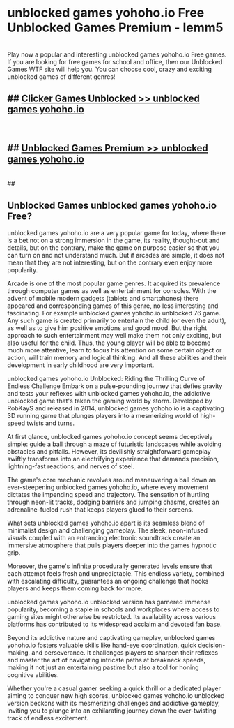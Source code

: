 # unblocked games yohoho.io Free Unblocked Games Premium - lemm5 <br>
<br>
Play now a popular and interesting unblocked games yohoho.io Free games. If you are looking for free games for school and office, then our Unblocked Games WTF site will help you. You can choose cool, crazy and exciting unblocked games of different genres!


## ##  [Clicker Games Unblocked >> unblocked games yohoho.io](http://freeplayer.one?title=unblocked_games_yohoho.io&ref=M1)
  <br>

##  ## [Unblocked Games Premium >> unblocked games yohoho.io](http://freeplayer.one?title=unblocked_games_yohoho.io&ref=M1)
  <br>
  ##



## Unblocked Games unblocked games yohoho.io Free?

unblocked games yohoho.io are a very popular game for today, where there is a bet not on a strong immersion in the game, its reality, thought-out and details, but on the contrary, make the game on purpose easier so that you can turn on and not understand much. But if arcades are simple, it does not mean that they are not interesting, but on the contrary even enjoy more popularity.

Arcade is one of the most popular game genres. It acquired its prevalence through computer games as well as entertainment for consoles. With the advent of mobile modern gadgets (tablets and smartphones) there appeared and corresponding games of this genre, no less interesting and fascinating. For example unblocked games yohoho.io unblocked 76 game. Any such game is created primarily to entertain the child (or even the adult), as well as to give him positive emotions and good mood. But the right approach to such entertainment may well make them not only exciting, but also useful for the child. Thus, the young player will be able to become much more attentive, learn to focus his attention on some certain object or action, will train memory and logical thinking. And all these abilities and their development in early childhood are very important.

unblocked games yohoho.io Unblocked: Riding the Thrilling Curve of Endless Challenge
Embark on a pulse-pounding journey that defies gravity and tests your reflexes with unblocked games yohoho.io, the addictive unblocked game that's taken the gaming world by storm. Developed by RobKayS and released in 2014, unblocked games yohoho.io is a captivating 3D running game that plunges players into a mesmerizing world of high-speed twists and turns.

At first glance, unblocked games yohoho.io concept seems deceptively simple: guide a ball through a maze of futuristic landscapes while avoiding obstacles and pitfalls. However, its devilishly straightforward gameplay swiftly transforms into an electrifying experience that demands precision, lightning-fast reactions, and nerves of steel.

The game's core mechanic revolves around maneuvering a ball down an ever-steepening unblocked games yohoho.io, where every movement dictates the impending speed and trajectory. The sensation of hurtling through neon-lit tracks, dodging barriers and jumping chasms, creates an adrenaline-fueled rush that keeps players glued to their screens.

What sets unblocked games yohoho.io apart is its seamless blend of minimalist design and challenging gameplay. The sleek, neon-infused visuals coupled with an entrancing electronic soundtrack create an immersive atmosphere that pulls players deeper into the games hypnotic grip.

Moreover, the game's infinite procedurally generated levels ensure that each attempt feels fresh and unpredictable. This endless variety, combined with escalating difficulty, guarantees an ongoing challenge that hooks players and keeps them coming back for more.

unblocked games yohoho.io unblocked version has garnered immense popularity, becoming a staple in schools and workplaces where access to gaming sites might otherwise be restricted. Its availability across various platforms has contributed to its widespread acclaim and devoted fan base.

Beyond its addictive nature and captivating gameplay, unblocked games yohoho.io fosters valuable skills like hand-eye coordination, quick decision-making, and perseverance. It challenges players to sharpen their reflexes and master the art of navigating intricate paths at breakneck speeds, making it not just an entertaining pastime but also a tool for honing cognitive abilities.

Whether you're a casual gamer seeking a quick thrill or a dedicated player aiming to conquer new high scores, unblocked games yohoho.io unblocked version beckons with its mesmerizing challenges and addictive gameplay, inviting you to plunge into an exhilarating journey down the ever-twisting track of endless excitement.